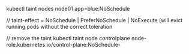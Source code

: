 kubectl taint nodes node01 app=blue:NoSchedule

// taint-effect = NoSchedule | PreferNoSchedule | NoExecute (will evict running pods without the correct toleration

// remove the taint
kubectl taint node controlplane node-role.kubernetes.io/control-plane:NoSchedule-
